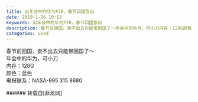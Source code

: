 ```yaml
---
title: 出年会中的华为P20，春节回国急出
date: 2019-1-26 10:13
keywords: 出年会中的华为P20，春节回国急出
description: 春节前回国，卖不出去只能带回国了～年会中的华为，可小刀内存：128G颜色：蓝色电报联系：NASA-995 315 8680
categories: used
---
```

<td class="t_f" id="postmessage_2803984">

春节前回国，卖不出去只能带回国了～<br/>
年会中的华为，可小刀<br/>
内存：128G<br/>
颜色：蓝色<br/>
电报联系：NASA-995 315 8680<br/>
</td>
###### 转载自[菲龙网]
